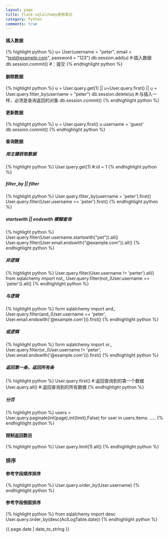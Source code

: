 ```yaml
---
layout: page
title: flask-sqlalchemy使用笔记
category: Python
comments: true
---
```


#### 插入数据
{% highlight python %}
u= User(username = "peter", email = "test@example.com", password = "123")
db.session.add(u)  #:插入数据
db.session.commit() #：提交
{% endhighlight python %}

#### 删除数据
{% highlight python %}
u = User.query.get(1)  || u=User.query.first() || u = User.query.filter_by(username = "peter")
db.session.delete(u)  #:与插入一样，必须是查询返回的对象
db.session.commit()
{% endhighlight python %}

#### 更新数据
{% highlight python %}
u = User.query.first()
u.username = 'guest'
db.session.commit()
{% endhighlight python %}

#### 查询数据

##### 用主键获取数据
{% highlight python %}
User.query.get(1)  #:id = 1
{% endhighlight python %}

##### filter_by  || filter
{% highlight python %}
User.query.filter_by(username = 'peter').first()
User.query.filter(User.username ==  'peter').first()
{% endhighlight python %}

##### startswith  ||  endswith   模糊查询
{% highlight python %}
User.query.filter(User.username.startswith("pet")).all()
User.query.filter(User.email.endswith("@example.com")).all()
{% endhighlight python %}

##### 非逻辑
{% highlight python %}
User.query.filter(User.username != 'perter').all()
from sqlalchemy import not_
User.query.filter(not_(User.username == 'peter')).all()
{% endhighlight python %}

##### 与逻辑
{% highlight python %}
form sqlalchemy import and_
User.query.filter(and_(User.username == 'peter', User.email.endswith('@example.com'))).first()
{% endhighlight python %}

##### 或逻辑
{% highlight python %}
form sqlalchemy import or_
User.query.filter(or_(User.username != 'peter', User.email.endswith('@example.com'))).first()
{% endhighlight python %}

##### 返回第一条，返回所有条
{% highlight python %}
User.query.first() #:返回查询到的第一个数据
User.query.all()  #:返回查询到的所有数据
{% endhighlight python %}

##### 分页
{% highlight python %}
users =  User.query.paginate(int(page),int(limit),False)
 for user in users.items:
    .....
{% endhighlight python %}

#### 限制返回数目
{% highlight python %}
User.query.limit(1).all()
{% endhighlight python %}


### 排序

#### 参考字段顺序排序
{% highlight python %}
User.query.order_by(User.username)
{% endhighlight python %}

#### 参考字段倒叙排序
{% highlight python %}
from sqlalchemy import desc
User.query.order_by(desc(AclLogTable.date))
{% endhighlight python %}




{{ page.date | date_to_string }}
